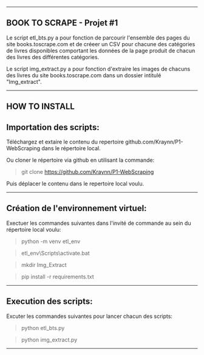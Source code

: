__________________________
BOOK TO SCRAPE - Projet #1
--------------------------

Le script etl_bts.py a pour fonction de parcourir l'ensemble des pages du site books.toscrape.com et de créeer un CSV 
pour chacune des catégories de livres disponibles comportant les données de la page produit de chacun des livres des différentes catégories.

Le script img_extract.py a pour fonction d'extraire les images de chacuns des livres du site books.toscrape.com dans un dossier intitulé "Img_extract".


______________
HOW TO INSTALL
--------------

Importation des scripts:
---------------------------

Téléchargez et extaire le contenu du repertoire github.com/Kraynn/P1-WebScraping dans le répertoire local. 



Ou cloner le répertoire via github en utilisant la commande:
> git clone https://github.com/Kraynn/P1-WebScraping
> 
Puis déplacer le contenu dans le repertoire local voulu.

__________________________________________________________
Création de l'environnement virtuel:
------------------------------------
Exectuer les commandes suivantes dans l'invité de commande au sein du répertoire local voulu:
>
>python -m venv etl_env

>etl_env\Scripts\activate.bat

>mkdir Img_Extract

>pip install -r requirements.txt

___________________________________________________



Execution des scripts:
----------------------
Excuter les commandes suivantes pour lancer chacun des scripts:
>
>python etl_bts.py

>python img_extract.py
***************************








